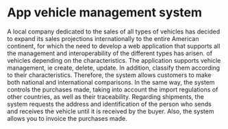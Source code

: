 # App vehicle management system

A local company dedicated to the sales of all types of vehicles has decided to expand its sales projections internationally to the entire American continent, for which the need to develop a web application that supports all the management and interoperability of the different types has arisen. of vehicles depending on the characteristics. The application supports vehicle management, ie create, delete, update. In addition, classify them according to their characteristics. Therefore, the system allows customers to make both national and international comparisons. In the same way, the system controls the purchases made, taking into account the import regulations of other countries, as well as their traceability. Regarding shipments, the system requests the address and identification of the person who sends and receives the vehicle until it is received by the buyer. Also, the system allows you to invoice the purchases made.
